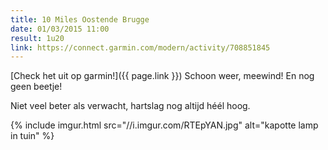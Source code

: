 ```yaml
---
title: 10 Miles Oostende Brugge
date: 01/03/2015 11:00
result: 1u20
link: https://connect.garmin.com/modern/activity/708851845
---
```

[Check het uit op garmin!]({{ page.link }})
Schoon weer, meewind! En nog geen beetje!

Niet veel beter als verwacht, hartslag nog altijd héél hoog.

{% include imgur.html src="//i.imgur.com/RTEpYAN.jpg" alt="kapotte lamp in tuin" %}
